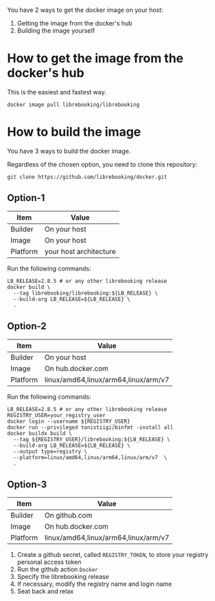 You have 2 ways to get the docker image on your host:
1. Getting the image from the docker's hub
1. Building the image yourself

# How to get the image from the docker's hub

This is the easiest and fastest way.
```
docker image pull librebooking/librebooking
```

# How to build the image

You have 3 ways to build the docker image.

Regardless of the chosen option, you need to clone this repository:
```
git clone https://github.com/librebooking/docker.git
```

## Option-1

| Item | Value |
| --- | --- |
| Builder | On your host |
| Image | On your host |
| Platform | your host architecture |

Run the following commands:
   ```
   LB_RELEASE=2.8.5 # or any other librebooking release
   docker build \
     --tag librebooking/librebooking:${LB_RELEASE} \
     --build-arg LB_RELEASE=${LB_RELEASE} \
     .
   ```

## Option-2

| Item | Value |
| --- | --- |
| Builder | On your host |
| Image | On hub.docker.com |
| Platform | linux/amd64,linux/arm64,linux/arm/v7 |

Run the following commands:
   ```
   LB_RELEASE=2.8.5 # or any other librebooking release
   REGISTRY_USER=your_registry_user
   docker login --username ${REGISTRY_USER}
   docker run --privileged tonistiigi/binfmt -install all
   docker buildx build \
     --tag ${REGISTRY_USER}/librebooking:${LB_RELEASE} \
     --build-arg LB_RELEASE=${LB_RELEASE} \
     --output type=registry \
     --platform=linux/amd64,linux/arm64,linux/arm/v7  \
     .
   ```

## Option-3

| Item | Value |
| --- | --- |
| Builder | On github.com |
| Image | On hub.docker.com |
| Platform | linux/amd64,linux/arm64,linux/arm/v7 |

1. Create a github secret, called `REGISTRY_TOKEN`, to store your registry personal access token
1. Run the github action `Docker`
1. Specify the librebooking release
1. If necessary, modify the registry name and login name
1. Seat back and relax
